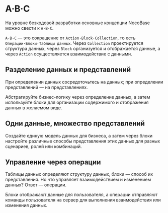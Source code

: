 # A·B·C

На уровне безкодовой разработки основные концепции NocoBase можно свести к `A·B·C`.

`A·B·C` — это сокращение от `Action·Block·Collection`, то есть `Операции·Блоки·Таблицы данных`. Через `Collection` проектируется структура данных, через `Block` организуется и отображается данные, а через `Action` осуществляется взаимодействие с данными.

## Разделение данных и представлений

При определении данных сосредоточьтесь на данных; при определении представлений — на представлениях.

Абстрагируйте бизнес-логику через определение данных, а затем используйте блоки для организации содержимого и отображения данных в желаемом виде.

## Одни данные, множество представлений

Создайте единую модель данных для бизнеса, а затем через блоки настройте различные способы представления этих данных для разных сценариев, ролей или комбинаций.

## Управление через операции

Таблицы данных определяют структуру данных, блоки — способ их представления. Но что управляет взаимодействием и изменением данных? Ответ — операции.

Блоки отображают данные для пользователя, а операции отправляют команды пользователя на сервер для выполнения взаимодействия или изменения данных.
